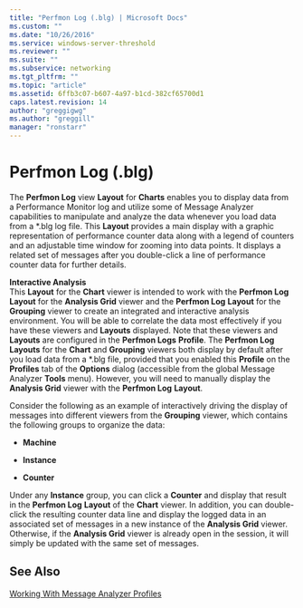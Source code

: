 ```yaml
---
title: "Perfmon Log (.blg) | Microsoft Docs"
ms.custom: ""
ms.date: "10/26/2016"
ms.service: windows-server-threshold
ms.reviewer: ""
ms.suite: ""
ms.subservice: networking
ms.tgt_pltfrm: ""
ms.topic: "article"
ms.assetid: 6ffb3c07-b607-4a97-b1cd-382cf65700d1
caps.latest.revision: 14
author: "greggigwg"
ms.author: "greggill"
manager: "ronstarr"
---
```


# Perfmon Log (.blg)

The **Perfmon Log** view **Layout** for **Charts** enables you to display data from a Performance Monitor log and utilize some of Message Analyzer capabilities to manipulate and analyze the data whenever you load data from a \*.blg log file. This **Layout** provides a main display with a graphic representation of performance counter data along with a legend of counters and an adjustable time window for zooming into data points. It displays a related set of messages after you double-click a line of performance counter data for further details.  
  
 **Interactive Analysis**   
This **Layout** for the **Chart** viewer is intended to work with the **Perfmon Log** **Layout** for the **Analysis Grid** viewer and the **Perfmon Log** **Layout** for the **Grouping** viewer to create an integrated and interactive analysis environment. You will be able to correlate the data most effectively if you have these viewers and **Layouts** displayed. Note that these viewers and **Layouts** are configured in the **Perfmon Logs** **Profile**. The **Perfmon Log** **Layouts** for the **Chart** and **Grouping** viewers both display by default after you  load data from a \*.blg file, provided that you enabled this **Profile** on the **Profiles** tab of the **Options** dialog (accessible from the global Message Analyzer **Tools** menu). However, you will need to manually display the **Analysis Grid** viewer with the **Perfmon Log** **Layout**.  
  
 Consider the following as an example of interactively driving the display of messages into different viewers from the **Grouping** viewer, which contains the following groups to organize the data:  
  
-   **Machine**  
  
-   **Instance**  
  
-   **Counter**  
  
Under any **Instance** group, you can click a **Counter** and display that result in the **Perfmon Log** **Layout** of the **Chart** viewer. In addition, you can double-click the resulting counter data line and display the logged data in an associated set of messages in a new instance of the **Analysis Grid** viewer. Otherwise, if the **Analysis Grid** viewer is already open in the session, it will simply be updated with the same set of messages.  
  
## See Also  

[Working With Message Analyzer Profiles](working-with-message-analyzer-profiles.md)